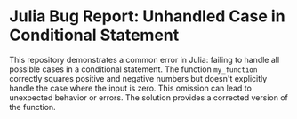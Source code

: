 # Julia Bug Report: Unhandled Case in Conditional Statement

This repository demonstrates a common error in Julia: failing to handle all possible cases in a conditional statement. The function `my_function` correctly squares positive and negative numbers but doesn't explicitly handle the case where the input is zero. This omission can lead to unexpected behavior or errors.  The solution provides a corrected version of the function.